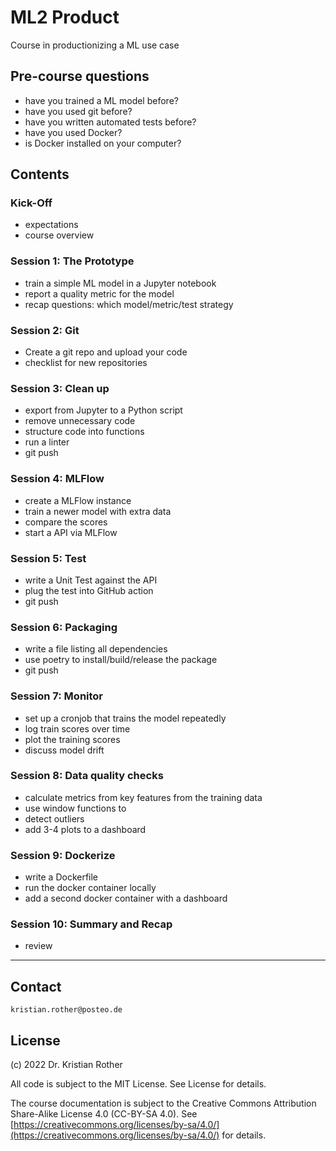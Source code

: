 
# ML2 Product

Course in productionizing a ML use case

## Pre-course questions

* have you trained a ML model before?
* have you used git before?
* have you written automated tests before?
* have you used Docker?
* is Docker installed on your computer?

## Contents

### Kick-Off

* expectations
* course overview

### Session 1: The Prototype

* train a simple ML model in a Jupyter notebook
* report a quality metric for the model
* recap questions: which model/metric/test strategy

### Session 2: Git

* Create a git repo and upload your code
* checklist for new repositories

### Session 3: Clean up

* export from Jupyter to a Python script
* remove unnecessary code
* structure code into functions
* run a linter
* git push

### Session 4: MLFlow

* create a MLFlow instance
* train a newer model with extra data
* compare the scores
* start a API via MLFlow

### Session 5: Test

* write a Unit Test against the API
* plug the test into GitHub action
* git push

### Session 6: Packaging

* write a file listing all dependencies
* use poetry to install/build/release the package
* git push

### Session 7: Monitor

* set up a cronjob that trains the model repeatedly
* log train scores over time
* plot the training scores
* discuss model drift

### Session 8: Data quality checks

* calculate metrics from key features from the training data
* use window functions to
* detect outliers
* add 3-4 plots to a dashboard

### Session 9: Dockerize

* write a Dockerfile
* run the docker container locally
* add a second docker container with a dashboard

### Session 10: Summary and Recap

* review

----

## Contact

`kristian.rother@posteo.de`

## License

(c) 2022 Dr. Kristian Rother

All code is subject to the MIT License. See License for details.

The course documentation is subject to the Creative Commons Attribution Share-Alike License 4.0 (CC-BY-SA 4.0).
See [https://creativecommons.org/licenses/by-sa/4.0/](https://creativecommons.org/licenses/by-sa/4.0/) for details.
